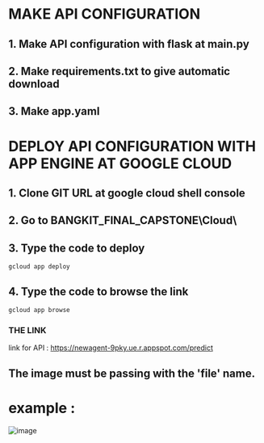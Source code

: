 # MAKE API CONFIGURATION

## 1. Make API configuration with flask at main.py
## 2. Make requirements.txt to give automatic download
## 3. Make app.yaml

# DEPLOY API CONFIGURATION WITH APP ENGINE AT GOOGLE CLOUD
## 1. Clone GIT URL at google cloud shell console
## 2. Go to BANGKIT_FINAL_CAPSTONE\Cloud\
## 3. Type the code to deploy

```
gcloud app deploy
```

## 4. Type the code to browse the link
```
gcloud app browse
```

### THE LINK
link for API : https://newagent-9pky.ue.r.appspot.com/predict

## The image must be passing with the 'file' name.

# example :
![image](https://user-images.githubusercontent.com/59119597/120305887-7b87a880-c2fb-11eb-898d-6fd6d116088d.png)

